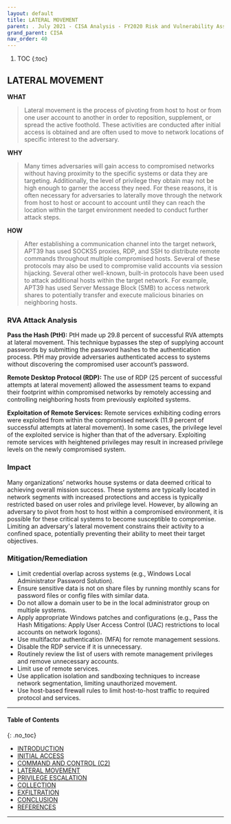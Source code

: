 ```yaml
---
layout: default
title: LATERAL MOVEMENT 
parent: . July 2021 - CISA Analysis - FY2020 Risk and Vulnerability Assessments  
grand_parent: CISA 
nav_order: 40 
---
```

<style>
.dont-break-out {
  /* These are technically the same, but use both */
  overflow-wrap: break-word;
  word-wrap: break-word;

     -ms-word-break: break-all;
  /* This is the dangerous one in WebKit, as it breaks things wherever */
  word-break: break-all;
  /* Instead use this non-standard one: */
  word-break: break-word;
}

.youtube-container {
    position: relative;
    width: 100%;
    height: 0;
    padding-bottom: 56.25%;
}
.youtube-video {
    position: absolute;
    top: 0;
    left: 0;
    width: 100%;
    height: 100%;
}

</style>

<div class="dont-break-out" markdown="1">

1. TOC
{:toc}

## LATERAL MOVEMENT
**WHAT** 
> Lateral movement is the process of pivoting from host to host or from one user account to another in order to reposition, supplement, or spread the active foothold. These activities are conducted after initial access is obtained and are often used to move to network locations of specific interest to the adversary.

**WHY**
> Many times adversaries will gain access to compromised networks without having proximity to the specific systems or data they are targeting. Additionally, the level of privilege they obtain may not be high enough to garner the access they need. For these reasons, it is often necessary for adversaries to laterally move through the network from host to host or account to account until they can reach the location within the target environment needed to conduct further attack steps.

**HOW** 
> After establishing a communication channel into the target network, APT39 has used SOCKS5 proxies, RDP, and SSH to distribute remote commands throughout multiple compromised hosts. Several of these protocols may also be used to compromise valid accounts via session hijacking. Several other well-known, built-in protocols have been used to attack additional hosts within the target network. For example, APT39 has used Server Message Block (SMB) to access network shares to potentially transfer and execute malicious binaries on neighboring hosts.

### RVA Attack Analysis

**Pass the Hash (PtH):** PtH made up 29.8 percent of successful RVA attempts at lateral movement. This technique bypasses the step of supplying account passwords by submitting the password hashes to the authentication process. PtH may provide adversaries authenticated access to systems without discovering the compromised user account’s password.

**Remote Desktop Protocol (RDP):** The use of RDP (25 percent of successful attempts at lateral movement) allowed the assessment teams to expand their footprint within compromised networks by remotely accessing and controlling neighboring hosts from previously exploited systems.

**Exploitation of Remote Services:** Remote services exhibiting coding errors were exploited from within the compromised network (11.9 percent of successful attempts at lateral movement). In some cases, the privilege level of the exploited service is higher than that of the adversary. Exploiting remote services with heightened privileges may result in increased privilege levels on the newly compromised system.

### Impact
Many organizations’ networks house systems or data deemed critical to achieving overall mission success. These systems are typically located in network segments with increased protections and access is typically restricted based on user roles and privilege level. However, by allowing an adversary to pivot from host to host within a compromised environment, it is possible for these critical systems to become susceptible to compromise. Limiting an adversary's lateral movement constrains their activity to a confined space, potentially preventing their ability to meet their target objectives.

### Mitigation/Remediation
- Limit credential overlap across systems (e.g., Windows Local Administrator Password Solution).
- Ensure sensitive data is not on share files by running monthly scans for password files or config files with similar data.
- Do not allow a domain user to be in the local administrator group on multiple systems.
- Apply appropriate Windows patches and configurations (e.g., Pass the Hash Mitigations: Apply User Access Control (UAC) restrictions to local accounts on network logons). 
- Use multifactor authentication (MFA) for remote management sessions. 
- Disable the RDP service if it is unnecessary. 
- Routinely review the list of users with remote management privileges and remove unnecessary accounts. 
- Limit use of remote services. 
- Use application isolation and sandboxing techniques to increase network segmentation, limiting unauthorized movement. 
- Use host-based firewall rules to limit host-to-host traffic to required protocol and services.

***

#### Table of Contents
{: .no_toc}

<ul><li> <a href="/docs/cisa/FY2020-Risk-and-Vulnerability-Assessments-1/">INTRODUCTION</a></li><li> <a href="/docs/cisa/FY2020-Risk-and-Vulnerability-Assessments-2/">INITIAL ACCESS</a></li><li> <a href="/docs/cisa/FY2020-Risk-and-Vulnerability-Assessments-3/">COMMAND AND CONTROL (C2)</a></li><li> <a href="/docs/cisa/FY2020-Risk-and-Vulnerability-Assessments-4/">LATERAL MOVEMENT</a></li><li> <a href="/docs/cisa/FY2020-Risk-and-Vulnerability-Assessments-5/">PRIVILEGE ESCALATION</a></li><li> <a href="/docs/cisa/FY2020-Risk-and-Vulnerability-Assessments-6/">COLLECTION</a></li><li> <a href="/docs/cisa/FY2020-Risk-and-Vulnerability-Assessments-7/">EXFILTRATION</a></li><li> <a href="/docs/cisa/FY2020-Risk-and-Vulnerability-Assessments-8/">CONCLUSION</a></li><li> <a href="/docs/cisa/FY2020-Risk-and-Vulnerability-Assessments-9/">REFERENCES</a></li></ul>

***

</div>
